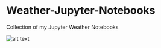 # Weather-Jupyter-Notebooks
Collection of my Jupyter Weather Notebooks

![alt text](https://github.com/MethaneRain/Weather-Jupyter-Notebooks/blob/master/MetPy_Unidata%20Examples/Sample%20Maps/250mb_Heights_Winds_2019_01_18_12Z.png)
